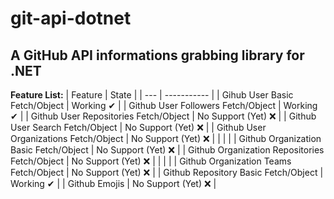 # git-api-dotnet
## A GitHub API informations grabbing library for .NET
**Feature List:**
| Feature | State |
| --- | ----------- |
| Gihub User Basic Fetch/Object | Working ✔ |
| Github User Followers Fetch/Object | Working ✔ |
| Github User Repositories Fetch/Object | No Support (Yet) ❌ |
| Github User Search Fetch/Object | No Support (Yet) ❌ |
| Github User Organizations Fetch/Object | No Support (Yet) ❌ |
|  |  |
| Github Organization Basic Fetch/Object | No Support (Yet) ❌ |
| Github Organization Repositories Fetch/Object | No Support (Yet) ❌ |
|  |  |
| Github Organization Teams Fetch/Object | No Support (Yet) ❌ |
| Github Repository Basic Fetch/Object | Working ✔ |
| Github Emojis | No Support (Yet) ❌ |
